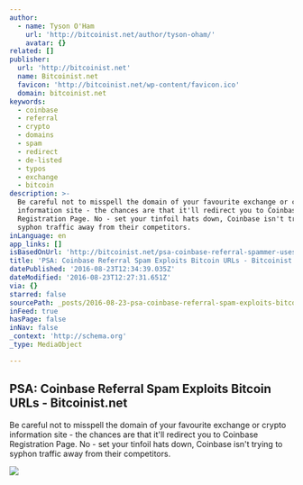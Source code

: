 ```yaml
---
author:
  - name: Tyson O'Ham
    url: 'http://bitcoinist.net/author/tyson-oham/'
    avatar: {}
related: []
publisher:
  url: 'http://bitcoinist.net'
  name: Bitcoinist.net
  favicon: 'http://bitcoinist.net/wp-content/favicon.ico'
  domain: bitcoinist.net
keywords:
  - coinbase
  - referral
  - crypto
  - domains
  - spam
  - redirect
  - de-listed
  - typos
  - exchange
  - bitcoin
description: >-
  Be careful not to misspell the domain of your favourite exchange or crypto
  information site - the chances are that it'll redirect you to Coinbase
  Registration Page. No - set your tinfoil hats down, Coinbase isn't trying to
  syphon traffic away from their competitors.
inLanguage: en
app_links: []
isBasedOnUrl: 'http://bitcoinist.net/psa-coinbase-referral-spammer-uses-bitcoin-urls/'
title: 'PSA: Coinbase Referral Spam Exploits Bitcoin URLs - Bitcoinist.net'
datePublished: '2016-08-23T12:34:39.035Z'
dateModified: '2016-08-23T12:27:31.651Z'
via: {}
starred: false
sourcePath: _posts/2016-08-23-psa-coinbase-referral-spam-exploits-bitcoin-urls-bitcoini.md
inFeed: true
hasPage: false
inNav: false
_context: 'http://schema.org'
_type: MediaObject

---
```

<article style=""><h1>PSA: Coinbase Referral Spam Exploits Bitcoin URLs - Bitcoinist.net</h1><p>Be careful not to misspell the domain of your favourite exchange or crypto information site - the chances are that it'll redirect you to Coinbase Registration Page. No - set your tinfoil hats down, Coinbase isn't trying to syphon traffic away from their competitors.</p><img src="http://bitcoinist.net/wp-content/uploads/2016/08/Referral-Spam.png" /></article>